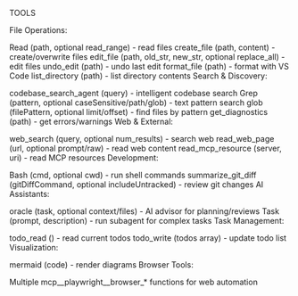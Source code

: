 TOOLS

File Operations:

Read (path, optional read_range) - read files
create_file (path, content) - create/overwrite files
edit_file (path, old_str, new_str, optional replace_all) - edit files
undo_edit (path) - undo last edit
format_file (path) - format with VS Code
list_directory (path) - list directory contents
Search & Discovery:

codebase_search_agent (query) - intelligent codebase search
Grep (pattern, optional caseSensitive/path/glob) - text pattern search
glob (filePattern, optional limit/offset) - find files by pattern
get_diagnostics (path) - get errors/warnings
Web & External:

web_search (query, optional num_results) - search web
read_web_page (url, optional prompt/raw) - read web content
read_mcp_resource (server, uri) - read MCP resources
Development:

Bash (cmd, optional cwd) - run shell commands
summarize_git_diff (gitDiffCommand, optional includeUntracked) - review git changes
AI Assistants:

oracle (task, optional context/files) - AI advisor for planning/reviews
Task (prompt, description) - run subagent for complex tasks
Task Management:

todo_read () - read current todos
todo_write (todos array) - update todo list
Visualization:

mermaid (code) - render diagrams
Browser Tools:

Multiple mcp__playwright__browser_* functions for web automation